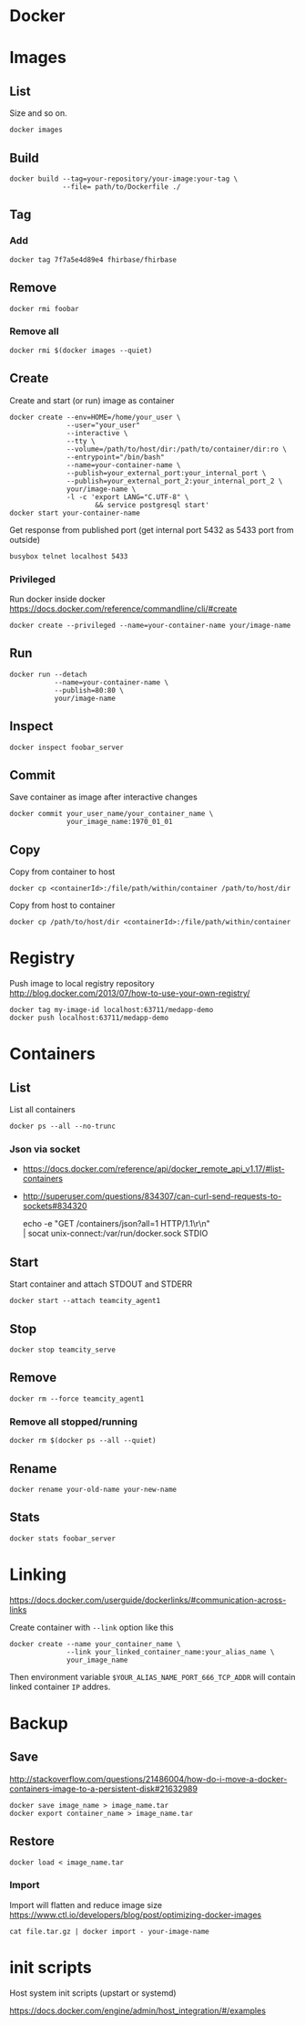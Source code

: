# Docker

# Images

## List

Size and so on.

    docker images

## Build

    docker build --tag=your-repository/your-image:your-tag \
                 --file= path/to/Dockerfile ./

## Tag

### Add

    docker tag 7f7a5e4d89e4 fhirbase/fhirbase

## Remove

    docker rmi foobar

### Remove all

    docker rmi $(docker images --quiet)

## Create

Create and start (or run) image as container

    docker create --env=HOME=/home/your_user \
                  --user="your_user"
                  --interactive \
                  --tty \
                  --volume=/path/to/host/dir:/path/to/container/dir:ro \
                  --entrypoint="/bin/bash"
                  --name=your-container-name \
                  --publish=your_external_port:your_internal_port \
                  --publish=your_external_port_2:your_internal_port_2 \
                  your/image-name \
                  -l -c 'export LANG="C.UTF-8" \
                         && service postgresql start'
    docker start your-container-name

Get response from published port (get internal port 5432 as 5433 port
from outside)

    busybox telnet localhost 5433

### Privileged

Run docker inside docker
<https://docs.docker.com/reference/commandline/cli/#create>

    docker create --privileged --name=your-container-name your/image-name

## Run

    docker run --detach
               --name=your-container-name \
               --publish=80:80 \
               your/image-name

## Inspect

    docker inspect foobar_server

## Commit

Save container as image after interactive changes

    docker commit your_user_name/your_container_name \
                  your_image_name:1970_01_01

## Copy

Copy from container to host

    docker cp <containerId>:/file/path/within/container /path/to/host/dir

Copy from host to container

    docker cp /path/to/host/dir <containerId>:/file/path/within/container

# Registry

Push image to local registry repository  
<http://blog.docker.com/2013/07/how-to-use-your-own-registry/>

    docker tag my-image-id localhost:63711/medapp-demo
    docker push localhost:63711/medapp-demo

# Containers

## List

List all containers

    docker ps --all --no-trunc

### Json via socket

* <https://docs.docker.com/reference/api/docker_remote_api_v1.17/#list-containers>
* <http://superuser.com/questions/834307/can-curl-send-requests-to-sockets#834320>

    echo -e "GET /containers/json?all=1 HTTP/1.1\r\n" \
      | socat unix-connect:/var/run/docker.sock STDIO

## Start

Start container and attach STDOUT and STDERR

    docker start --attach teamcity_agent1

## Stop

    docker stop teamcity_serve

## Remove

    docker rm --force teamcity_agent1

### Remove all stopped/running

    docker rm $(docker ps --all --quiet)

## Rename

    docker rename your-old-name your-new-name

## Stats

    docker stats foobar_server

# Linking

<https://docs.docker.com/userguide/dockerlinks/#communication-across-links>

Create container with `--link` option like this

    docker create --name your_container_name \
                  --link your_linked_container_name:your_alias_name \
                  your_image_name

Then environment variable `$YOUR_ALIAS_NAME_PORT_666_TCP_ADDR`
will contain linked container `IP` addres.

# Backup

## Save

<http://stackoverflow.com/questions/21486004/how-do-i-move-a-docker-containers-image-to-a-persistent-disk#21632989>

    docker save image_name > image_name.tar
    docker export container_name > image_name.tar

## Restore

    docker load < image_name.tar

### Import

Import will flatten and reduce image size
<https://www.ctl.io/developers/blog/post/optimizing-docker-images>

    cat file.tar.gz | docker import - your-image-name

# init scripts

Host system init scripts (upstart or systemd)

<https://docs.docker.com/engine/admin/host_integration/#/examples>
